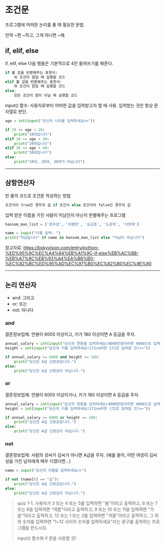 # 조건문

프로그램에 어떠한 논리를 줄 때 필요한 문법.

만약 ~면 ~하고, 그게 아니면 ~해.

## if, elif, else

if, elif, else 다음 행들은 기본적으로 4칸 들여쓰기를 해준다.

```python
if 불 값을 반환해주는 표현식:
    위 조건이 참일 때 실행할 코드
elif 불 값을 반환해주는 표현식:
    위 조건이 참일 때 실행할 코드
else:
    모든 조건이 참이 아닐 때 실행할 코드  
```

input() 함수: 사용자로부터 어떠한 값을 입력받고자 할 때 사용. 입력받는 것은 항상 문자열로 판단.

```python
age = int(input("당신의 나이를 입력하세요>>"))

if 10 <= age < 20:
    print("10대입니다")
elif 20 <= age < 30:
    print("20대입니다")
elif 30 <= age < 40:
    print("30대입니다")
else:
    print("10대, 20대, 30대가 아닙니다") 
```

---

## 삼항연산자

한 줄의 코드로 조건문 작성하는 방법

```python
조건식이 true인 경우의 값 if 조건식 else 조건식이 false인 경우의 값
```

입력 받은 이름을 가진 사람이 미남인지 아닌지 판별해주는 프로그램

```python
hansom_man_list = ['정우성', '이병헌', '심교훈', '도준혁', '이정재']

name = input("이름 입력: ")
print("미남입니다" if name in hansom_man_list else "미남이 아닙니다")
```

참고자료: <https://bskyvision.com/entry/python-%ED%95%9C%EC%A4%84%EB%A1%9C-if-else%EB%AC%B8-%EB%A7%8C%EB%93%A4%EA%B8%B0-%EC%82%BC%ED%95%AD%EC%97%B0%EC%82%B0%EC%9E%90>

---

## 논리 연산자

- and: 그리고
- or: 또는
- not: 아니다

### and

결혼정보업체: 연봉이 6000 이상이고, 키가 180 이상이면 A 등급을 주자.

```python
annual_salary = int(input("당신의 연봉을 입력하세요(4000만원이라면 4000으로 입력할 것)>>"))
height = int(input("당신의 키를 입력하세요(172cm라면 172로 입력할 것)>>"))

if annual_salary >= 6000 and height >= 180:
    print("당신은 A급 신랑감입니다.")
else:
    print("당신은 A급 신랑감이 아닙니다.")
```

### or

결혼정보업체: 연봉이 6000 이상이거나, 키가 180 이상이면 A 등급을 주자.

```python
annual_salary = int(input("당신의 연봉을 입력하세요(4000만원이라면 4000으로 입력할 것)>>"))
height = int(input("당신의 키를 입력하세요(172cm라면 172로 입력할 것)>>"))

if annual_salary >= 6000 or height >= 180:
    print("당신은 A급 신랑감입니다.")
else:
    print("당신은 A급 신랑감이 아닙니다.")
```

### not

결혼정보업체: 사람의 성씨가 김씨가 아니면 A급을 주자. (예를 들어, 어떤 여성이 김씨 성을 가진 남자에게 매우 디였다면...)

```python
name = input("당신의 이름을 입력하세요>>")

if not (name[0] == "김"):
    print("당신은 A급 신랑감입니다.")
else:
    print("당신은 A급 신랑감이 아닙니다.")
```

> quiz 1-1. 사용자가 3 또는 4 또는 5를 입력하면 "봄"이라고 출력하고, 6 또는 7 또는 8을 입력하면 "여름"이라고 출력하고, 9 뚀는 10 또는 11을 입력하면 "가을"이라고 출력하고, 12 또는 1 또는 2를 입력하면 "겨울"이라고 출력하고, 그 외의 숫자를 입력하면 "1~12 사이의 숫자를 입력하세요"라는 문구를 출력하는 프로그램을 만드시오.
>
> input() 함수와 if 문을 사용할 것!
